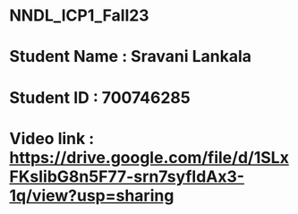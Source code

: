 # NNDL_ICP1_Fall23
# Student Name : Sravani Lankala
# Student ID : 700746285
# Video link : https://drive.google.com/file/d/1SLxFKsIibG8n5F77-srn7syfIdAx3-1q/view?usp=sharing
